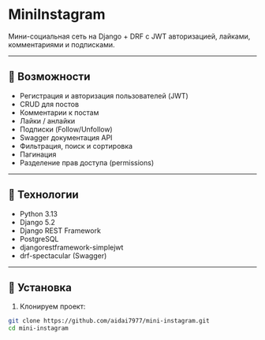 # MiniInstagram

Мини-социальная сеть на Django + DRF с JWT авторизацией, лайками, комментариями и подписками.  

---

## 🔹 Возможности
- Регистрация и авторизация пользователей (JWT)
- CRUD для постов
- Комментарии к постам
- Лайки / анлайки
- Подписки (Follow/Unfollow)
- Swagger документация API
- Фильтрация, поиск и сортировка
- Пагинация
- Разделение прав доступа (permissions)

---

## 🔹 Технологии
- Python 3.13
- Django 5.2
- Django REST Framework
- PostgreSQL
- djangorestframework-simplejwt
- drf-spectacular (Swagger)

---

## 🔹 Установка

1. Клонируем проект:
```bash
git clone https://github.com/aidai7977/mini-instagram.git
cd mini-instagram


